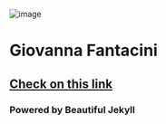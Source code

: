 ![image](https://user-images.githubusercontent.com/57163905/111088180-af291280-8504-11eb-8d3b-57ad69226822.png)

# Giovanna Fantacini 

## [Check on this link](https://pedro-pauletti.github.io/pedropauletti.github.io/)

### Powered by Beautiful Jekyll
